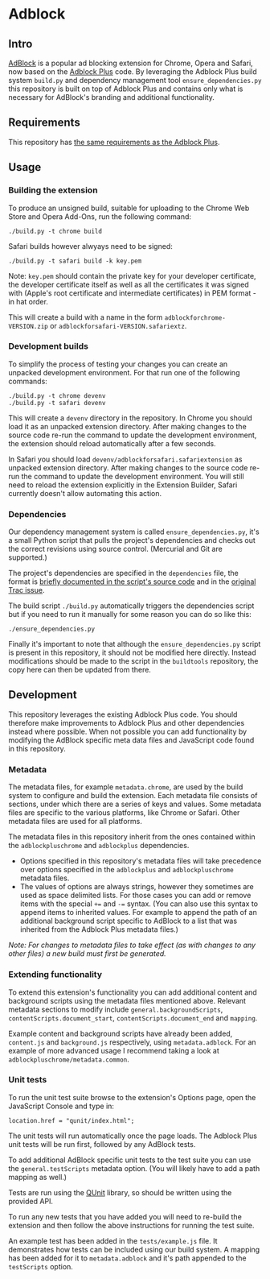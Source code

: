 # Adblock

## Intro

[AdBlock](https://getadblock.com/) is a popular ad blocking extension for Chrome,
Opera and Safari, now based on the [Adblock Plus](https://adblockplus.org/) code.
By leveraging the Adblock Plus build system `build.py` and dependency management
tool `ensure_dependencies.py` this repository is built on top of Adblock Plus
and contains only what is necessary for AdBlock's branding and additional functionality.


## Requirements

This repository has [the same requirements as the Adblock Plus](https://github.com/adblockplus/adblockpluschrome#requirements).


## Usage

### Building the extension

To produce an unsigned build, suitable for uploading to the Chrome Web Store
and Opera Add-Ons, run the following command:

    ./build.py -t chrome build

Safari builds however alwyays need to be signed:

    ./build.py -t safari build -k key.pem

Note: `key.pem` should contain the private key for your developer certificate,
the developer certificate itself as well as all the certificates it
was signed with (Apple's root certificate and intermediate certificates)
in PEM format - in hat order.

This will create a build with a name in the form
`adblockforchrome-VERSION.zip` or `adblockforsafari-VERSION.safariextz`.


### Development builds

To simplify the process of testing your changes you can create an unpacked
development environment. For that run one of the following commands:

    ./build.py -t chrome devenv
    ./build.py -t safari devenv

This will create a `devenv` directory in the repository. In Chrome you should
load it as an unpacked extension directory. After making changes to the
source code re-run the command to update the development environment, the
extension should reload automatically after a few seconds.

In Safari you should load `devenv/adblockforsafari.safariextension` as unpacked
extension directory. After making changes to the source code re-run the command
to update the development environment. You will still need to reload the
extension explicitly in the Extension Builder, Safari currently doesn't allow
automating this action.


### Dependencies

Our dependency management system is called `ensure_dependencies.py`, it's a
small Python script that pulls the project's dependencies and checks out the
correct revisions using source control. (Mercurial and Git are supported.)

The project's dependencies are specified in the `dependencies` file, the format
is [briefly documented in the script's source code](https://github.com/adblockplus/buildtools/blob/master/ensure_dependencies.py#L22-L35)
and in the [original Trac issue](https://issues.adblockplus.org/ticket/170).

The build script `./build.py` automatically triggers the dependencies script
but if you need to run it manually for some reason you can do so like this:

    ./ensure_dependencies.py

Finally it's important to note that although the `ensure_dependencies.py` script
is present in this repository, it should not be modified here directly. Instead
modifications should be made to the script in the `buildtools` repository, the
copy here can then be updated from there.


## Development

This repository leverages the existing Adblock Plus code. You should therefore
make improvements to Adblock Plus and other dependencies instead where possible.
When not possible you can add functionality by modifying the AdBlock specific
meta data files and JavaScript code found in this repository.

### Metadata

The metadata files, for example `metadata.chrome`, are used by the build system
to configure and build the extension. Each metadata file consists of sections,
under which there are a series of keys and values. Some metadata files are
specific to the various platforms, like Chrome or Safari. Other metadata files
are used for all platforms.

The metadata files in this repository inherit from the ones contained within
the `adblockpluschrome` and `adblockplus` dependencies.

 - Options specified in this repository's metadata files will take precedence
   over options specified in the `adblockplus` and `adblockpluschrome` metadata
   files.
 - The values of options are always strings, however they sometimes are used
   as space delimited lists. For those cases you can add or remove items with
   the special `+=` and `-=` syntax. (You can also use this syntax to append
   items to inherited values. For example to append the path of an additional
   background script specific to AdBlock to a list that was inherited from the
   Adblock Plus metadata files.)

_Note: For changes to metadata files to take effect (as with changes to any
other files) a new build must first be generated._

### Extending functionality

To extend this extension's functionality you can add additional content
and background scripts using the metadata files mentioned above. Relevant
metadata sections to modify include `general.backgroundScripts`,
`contentScripts.document_start`, `contentScripts.document_end` and `mapping`.

Example content and background scripts have already been added, `content.js`
and `background.js` respectively, using `metadata.adblock`. For an example of
more advanced usage I recommend taking a look at
`adblockpluschrome/metadata.common`.


### Unit tests

To run the unit test suite browse to the extension's Options page, open the
JavaScript Console and type in:

    location.href = "qunit/index.html";

The unit tests will run automatically once the page loads. The Adblock Plus unit
tests will be run first, followed by any AdBlock tests.

To add additional AdBlock specific unit tests to the test suite you can use the
`general.testScripts` metadata option. (You will likely have to add a path
mapping as well.)

Tests are run using the [QUnit](http://qunitjs.com/) library, so should be
written using the provided API.

To run any new tests that you have added you will need to re-build the extension
and then follow the above instructions for running the test suite.

An example test has been added in the `tests/example.js` file. It demonstrates
how tests can be included using our build system. A mapping has been added for
it to `metadata.adblock` and it's path appended to the `testScripts` option.
